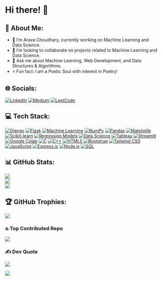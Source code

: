 # Hi there! 👋

## 💫 About Me:
- 🔭 I’m Arava Choudhary, currently working on Machine Learning and Data Science.
- 👯 I’m looking to collaborate on projects related to Machine Learning and Data Science.
- 💬 Ask me about Machine Learning, Web Development, and Data Structures & Algorithms.
- ⚡ Fun fact: I am a Poetic Soul with interest in Poetry!

## 🌐 Socials:
[![LinkedIn](https://img.shields.io/badge/LinkedIn-%230077B5.svg?logo=linkedin&logoColor=white)](https://www.linkedin.com/in/arava-choudhary-9a8a61263/) 
[![Medium](https://img.shields.io/badge/Medium-%23000000?logo=medium&logoColor=white)](https://medium.com/@aravachoudhary11)
[![LeetCode](https://img.shields.io/badge/LeetCode-%23f4ca19.svg?logo=leetcode&logoColor=black)](https://leetcode.com/Aranika4518/)


## 💻 Tech Stack:
[![Django](https://img.shields.io/badge/Django-%23092E20.svg?logo=django&logoColor=white)](https://en.wikipedia.org/wiki/Django_(web_framework))
[![Flask](https://img.shields.io/badge/Flask-%000000.svg?logo=flask&logoColor=white)](https://en.wikipedia.org/wiki/Flask_(web_framework))
[![Machine Learning](https://img.shields.io/badge/Machine%20Learning-%23FF6F00.svg?logo=python&logoColor=white)](https://en.wikipedia.org/wiki/Machine_learning)
[![NumPy](https://img.shields.io/badge/NumPy-%23013243.svg?logo=numpy&logoColor=white)](https://en.wikipedia.org/wiki/NumPy)
[![Pandas](https://img.shields.io/badge/Pandas-%23150458.svg?logo=pandas&logoColor=white)](https://en.wikipedia.org/wiki/Pandas_(software))
[![Matplotlib](https://img.shields.io/badge/Matplotlib-%2300A3E0.svg?logo=matplotlib&logoColor=white)](https://en.wikipedia.org/wiki/Matplotlib)
[![Scikit-learn](https://img.shields.io/badge/Scikit%20learn-%23F7931E.svg?logo=scikit-learn&logoColor=white)](https://en.wikipedia.org/wiki/Scikit-learn)
[![Regression Models](https://img.shields.io/badge/Regression%20Models-%23000000.svg?logo=python&logoColor=white)](https://en.wikipedia.org/wiki/Regression_analysis)
[![Data Science](https://img.shields.io/badge/Data%20Science-%2334A853.svg?logo=data-science&logoColor=white)](https://en.wikipedia.org/wiki/Data_science)
[![Tableau](https://img.shields.io/badge/Tableau-%23E97627.svg?logo=tableau&logoColor=white)](https://en.wikipedia.org/wiki/Tableau_Software)
[![Streamlit](https://img.shields.io/badge/Streamlit-%2300B8D9.svg?logo=streamlit&logoColor=white)](https://streamlit.io)
[![Google Colab](https://img.shields.io/badge/Google%20Colab-%234B32C3.svg?logo=googlecolab&logoColor=white)](https://en.wikipedia.org/wiki/Google_Colaboratory)
[![C](https://img.shields.io/badge/C-%2300599C.svg?logo=c&logoColor=white)](https://en.wikipedia.org/wiki/C_(programming_language))
[![C++](https://img.shields.io/badge/C%2B%2B-%2300599C.svg?logo=c%2B%2B&logoColor=white)](https://en.wikipedia.org/wiki/C%2B%2B)
[![HTML5](https://img.shields.io/badge/HTML5-%23E34F26.svg?logo=html5&logoColor=white)](https://en.wikipedia.org/wiki/HTML5)
[![Bootstrap](https://img.shields.io/badge/Bootstrap-%237D40F6.svg?logo=bootstrap&logoColor=white)](https://en.wikipedia.org/wiki/Bootstrap_(front-end_framework))
[![Tailwind CSS](https://img.shields.io/badge/Tailwind%20CSS-%2338B2AC.svg?logo=tailwindcss&logoColor=white)](https://en.wikipedia.org/wiki/Tailwind_CSS)
[![JavaScript](https://img.shields.io/badge/JavaScript-%2361DAFB.svg?logo=javascript&logoColor=black)](https://en.wikipedia.org/wiki/JavaScript)
[![Express.js](https://img.shields.io/badge/Express.js-%23404D59.svg?logo=express&logoColor=white)](https://en.wikipedia.org/wiki/Express.js)
[![Node.js](https://img.shields.io/badge/Node.js-%233C873A.svg?logo=node.js&logoColor=white)](https://en.wikipedia.org/wiki/Node.js)
[![SQL](https://img.shields.io/badge/SQL-%2307405e.svg?logo=sql&logoColor=white)](https://en.wikipedia.org/wiki/SQL)


## 📊 GitHub Stats:
![](https://github-readme-stats.vercel.app/api?username=AravaChoudhary&theme=radical&hide_border=false&include_all_commits=true&count_private=true)<br/>
![](https://github-readme-streak-stats.herokuapp.com/?user=AravaChoudhary&theme=radical&hide_border=false)<br/>
![](https://github-readme-stats.vercel.app/api/top-langs/?username=AravaChoudhary&theme=radical&hide_border=false&include_all_commits=true&count_private=true&layout=compact)

## 🏆 GitHub Trophies:
![](https://github-profile-trophy.vercel.app/?username=AravaChoudhary&theme=radical&no-frame=false&no-bg=true&margin-w=4)

### 🔝 Top Contributed Repo
![](https://github-contributor-stats.vercel.app/api?username=AravaChoudhary&limit=5&theme=dark&combine_all_yearly_contributions=true)

### ✍️ Dev Quote
![](https://quotes-github-readme.vercel.app/api?type=horizontal&theme=radical)

[![](https://visitcount.itsvg.in/api?id=awanishyadav967&icon=0&color=0)](https://visitcount.itsvg.in)

